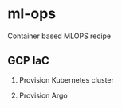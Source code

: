 # ml-ops
Container based MLOPS recipe

## GCP IaC
1. Provision Kubernetes cluster

2. Provision Argo